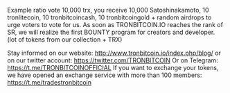 Example ratio vote 10,000 trx, you receive 10,000 Satoshinakamoto, 10 tronlitecoin, 10 tronbitcoincash, 10 tronbitcoingold + random airdrops to urge voters to vote for us.
As soon as TRONBITCOIN.IO reaches the rank of SR, we will realize the first BOUNTY program for creators and developer. (lot of tokens from our collection + TRX)

Stay informed on our website: http://www.tronbitcoin.io/index.php/blog/ or on our twitter account: https://twitter.com/TRONBITCOIN
Or on Telegram: https://t.me/TRONBITCOINOFFICIAL
If you want to exchange your tokens, we have opened an exchange service with more than 100 members: https://t.me/tradestronbitcoin
